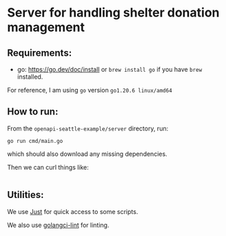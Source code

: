 # Server for handling shelter donation management

## Requirements:

- go: https://go.dev/doc/install or `brew install go` if you have `brew` installed.

For reference, I am using `go` version `go1.20.6 linux/amd64`

## How to run:

From the `openapi-seattle-example/server` directory, run:

```
go run cmd/main.go
```

which should also download any missing dependencies.

Then we can curl things like:

```

```

## Utilities:

We use [Just](https://github.com/casey/just) for quick access to some scripts.

We also use [golangci-lint](https://golangci-lint.run/usage/install/) for linting.
